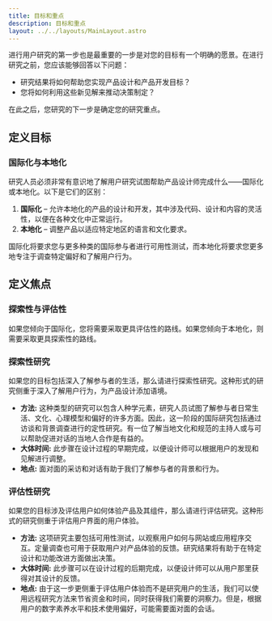 ```yaml
---
title: 目标和重点
description: 目标和重点
layout: ../../layouts/MainLayout.astro
---
```


进行用户研究的第一步也是最重要的一步是对您的目标有一个明确的愿景。在进行研究之前，您应该能够回答以下问题：

- 研究结果将如何帮助您实现产品设计和产品开发目标？
- 您将如何利用这些新见解来推动决策制定？

在此之后，您研究的下一步是确定您的研究重点。

## 定义目标

### 国际化与本地化

研究人员必须非常有意识地了解用户研究试图帮助产品设计师完成什么——国际化或本地化。以下是它们的区别：

1. **国际化** – 允许本地化的产品的设计和开发，其中涉及代码、设计和内容的灵活性，以便在各种文化中正常运行。
2. **本地化** – 调整产品以适应特定地区的语言和文化要求。

国际化将要求您与更多种类的国际参与者进行可用性测试，而本地化将要求您更多地专注于调查特定偏好和了解用户行为。

## 定义焦点

### 探索性与评估性

如果您倾向于国际化，您将需要采取更具评估性的路线。如果您倾向于本地化，则需要采取更具探索性的路线。

### 探索性研究

如果您的目标包括深入了解参与者的生活，那么请进行探索性研究。这种形式的研究侧重于深入了解用户行为，为产品设计添加语境。

- **方法:** 这种类型的研究可以包含人种学元素，研究人员试图了解参与者日常生活、文化、心理模型和偏好的许多方面。因此，这一阶段的国际研究包括通过访谈和背景调查进行的定性研究。有一位了解当地文化和规范的主持人或与可以帮助促进对话的当地人合作是有益的。
- **大体时间:** 此步骤在设计过程的早期完成，以便设计师可以根据用户的发现和见解进行调整。
- **地点:** 面对面的采访和对话有助于我们了解参与者的背景和行为。

### 评估性研究

如果您的目标涉及评估用户如何体验产品及其组件，那么请进行评估研究。这种形式的研究侧重于评估用户界面的用户体验。

- **方法:** 这项研究主要包括可用性测试，以观察用户如何与网站或应用程序交互。定量调查也可用于获取用户对产品体验的反馈。研究结果将有助于在特定设计和功能改进方面做出决策。
- **大体时间:** 此步骤可以在设计过程的后期完成，以便设计师可以从用户那里获得对其设计的反馈。
- **地点:** 由于这一步更侧重于评估用户体验而不是研究用户的生活，我们可以使用远程研究方法来节省资金和时间，同时获得我们需要的洞察力。但是，根据用户的数字素养水平和技术使用偏好，可能需要面对面的会话。